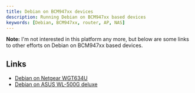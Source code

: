 ```yaml
---
title: Debian on BCM947xx devices
description: Running Debian on BCM947xx based devices
keywords: [Debian, BCM947xx, router, AP, NAS]
---
```


<b>Note:</b> I'm not interested in this platform any more, but below
are some links to other efforts on Debian on BCM947xx based devices.

<h2>Links</h2>

<ul>

<li><a href = "http://people.zoy.org/~walken/wgt634u/HOWTO.html">Debian on
Netgear WGT634U</a></li>

<li><a href =
"http://wpkg.org/Running_Debian_on_ASUS_WL-500G_deluxe">Debian on
ASUS WL-500G deluxe</a></li>

</ul>

